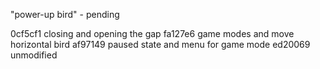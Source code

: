 
"power-up bird" - pending

0cf5cf1 closing and opening the gap
fa127e6 game modes and  move horizontal bird
af97149 paused state and menu for game mode
ed20069 unmodified

